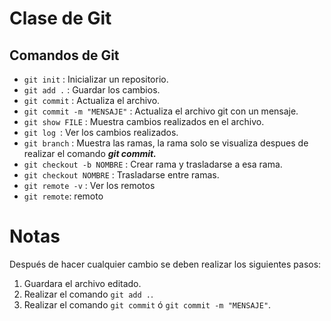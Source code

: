 # Clase de Git 
## Comandos de Git
- ````git init```` : Inicializar un repositorio.
- ````git add .```` : Guardar los cambios.
- ````git commit```` : Actualiza el archivo.
- ````git commit -m "MENSAJE"```` : Actualiza el archivo git con un mensaje.
- ````git show FILE```` : Muestra cambios realizados en el archivo.
- ````git log ````: Ver los cambios realizados.
- ````git branch```` : Muestra las ramas, la rama solo se visualiza despues de realizar el comando _**git commit.**_
- ````git checkout -b NOMBRE```` : Crear rama y trasladarse a esa rama.
- ````git checkout NOMBRE```` : Trasladarse entre ramas.
- ````git remote -v```` : Ver los remotos
- ````git remote````: remoto

# Notas
Después de hacer cualquier cambio se deben realizar los siguientes pasos:

1. Guardara el archivo editado.
2. Realizar el comando ``git add .``.
3. Realizar el comando ``git commit`` ó ``git commit -m "MENSAJE"``.
